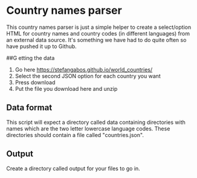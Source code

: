 # Country names parser

This country names parser is just a simple helper to create a select/option HTML
for country names and country codes (in different languages) from an external
data source. It's something we have had to do quite often so have pushed it up
to Github.

##G etting the data

1. Go here https://stefangabos.github.io/world_countries/
2. Select the second JSON option for each country you want
3. Press download
4. Put the file you download here and unzip 

## Data format

This script will expect a directory called data containing directories with
names which are the two letter lowercase language codes. These directories
should contain a file called "countries.json".

## Output

Create a directory called output for your files to go in.
